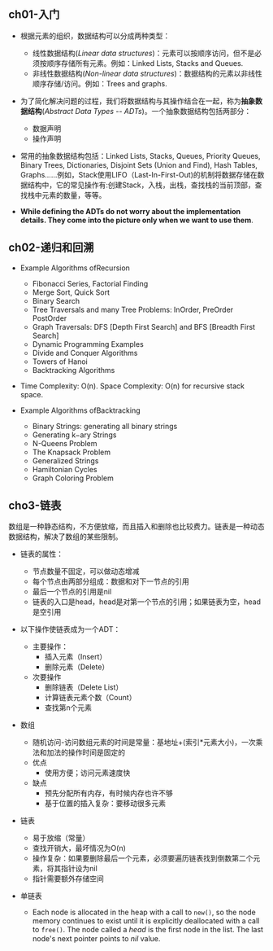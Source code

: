 ## ch01-入门

- 根据元素的组织，数据结构可以分成两种类型：
  - 线性数据结构(*Linear data structures*)：元素可以按顺序访问，但不是必须按顺序存储所有元素。例如：Linked Lists, Stacks and Queues.
  - 非线性数据结构(*Non-linear data structures*)：数据结构的元素以非线性顺序存储/访问。例如：Trees and graphs.

- 为了简化解决问题的过程，我们将数据结构与其操作结合在一起，称为**抽象数据结构**(*Abstract Data Types -- ADTs*)。一个抽象数据结构包括两部分：
  - 数据声明
  - 操作声明

-  常用的抽象数据结构包括：Linked Lists, Stacks, Queues, Priority Queues, Binary Trees, Dictionaries, Disjoint Sets (Union and Find), Hash Tables, Graphs……例如，Stack使用LIFO（Last-In-First-Out)的机制将数据存储在数据结构中，它的常见操作有:创建Stack，入栈，出栈，查找栈的当前顶部，查找栈中元素的数量，等等。

- **While defining the ADTs do not worry about the implementation details. They come into the picture only when we want  to  use  them**.

## ch02-递归和回溯

- Example Algorithms ofRecursion
  - Fibonacci Series, Factorial Finding
  - Merge Sort, Quick Sort
  - Binary Search
  - Tree Traversals and many Tree Problems: InOrder, PreOrder PostOrder
  - Graph Traversals: DFS [Depth First Search] and BFS [Breadth First Search]
  - Dynamic Programming Examples
  - Divide and Conquer Algorithms
  - Towers of Hanoi
  - Backtracking Algorithms

- Time Complexity: O(n). Space Complexity: O(n) for recursive stack space.

- Example Algorithms ofBacktracking
  - Binary Strings: generating all binary strings
  - Generating k−ary Strings
  - N-Queens Problem
  - The Knapsack Problem
  - Generalized Strings
  - Hamiltonian Cycles
  - Graph Coloring Problem
  
## cho3-链表

数组是一种静态结构，不方便放缩，而且插入和删除也比较费力。链表是一种动态数据结构，解决了数组的某些限制。

- 链表的属性：
  - 节点数量不固定，可以做动态增减
  - 每个节点由两部分组成：数据和对下一节点的引用
  - 最后一个节点的引用是nil
  - 链表的入口是head，head是对第一个节点的引用；如果链表为空，head是空引用

- 以下操作使链表成为一个ADT：
  - 主要操作：
    - 插入元素（Insert）
    - 删除元素（Delete）
  - 次要操作
    - 删除链表（Delete List）
    - 计算链表元素个数（Count）
    - 查找第n个元素

- 数组
  - 随机访问-访问数组元素的时间是常量：基地址+(索引*元素大小)，一次乘法和加法的操作时间是固定的
  - 优点
    - 使用方便；访问元素速度快
  - 缺点
    - 预先分配所有内存，有时候内存也许不够
    - 基于位置的插入复杂：要移动很多元素

- 链表
  - 易于放缩（常量）
  - 查找开销大，最坏情况为O(n)
  - 操作复杂：如果要删除最后一个元素，必须要遍历链表找到倒数第二个元素，将其指针设为nil
  - 指针需要额外存储空间

- 单链表
  - Each node is allocated in the heap with a call to `new()`, so the node memory continues to exist until it is explicitly deallocated with a call to ݁݁`free()`. The node called a *head* is the first node in the list. The last node's next pointer points to *nil* value.

